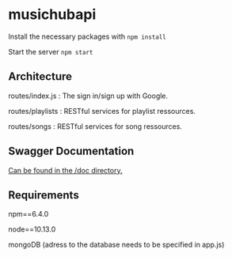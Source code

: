 # musichubapi

Install the necessary packages with
```npm install```

Start the server
```npm start```

## Architecture

routes/index.js : The sign in/sign up with Google.

routes/playlists : RESTful services for playlist ressources.

routes/songs : RESTful services for song ressources.

## Swagger Documentation

[Can be found in the /doc directory.](https://github.com/kfontain/musichubapi/blob/master/doc/swagger.yml)

## Requirements

npm==6.4.0

node==10.13.0

mongoDB (adress to the database needs to be specified in app.js)
